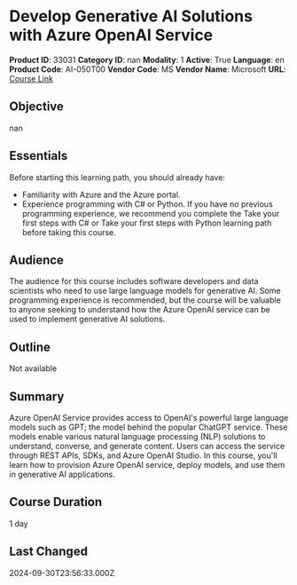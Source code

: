 # Develop Generative AI Solutions with Azure OpenAI Service

**Product ID**: 33031
**Category ID**: nan
**Modality**: 1
**Active**: True
**Language**: en
**Product Code**: AI-050T00
**Vendor Code**: MS
**Vendor Name**: Microsoft
**URL**: [Course Link](https://www.fastlaneus.com/course/microsoft-ai-050t00)

## Objective
nan

## Essentials
Before starting this learning path, you should already have:


- Familiarity with Azure and the Azure portal.
- Experience programming with C# or Python. If you have no previous programming experience, we recommend you complete the Take your first steps with C# or Take your first steps with Python learning path before taking this course.

## Audience
The audience for this course includes software developers and data scientists who need to use large language models for generative AI. Some programming experience is recommended, but the course will be valuable to anyone seeking to understand how the Azure OpenAI service can be used to implement generative AI solutions.

## Outline
Not available

## Summary
Azure OpenAI Service provides access to OpenAI's powerful large language models such as GPT; the model behind the popular ChatGPT service. These models enable various natural language processing (NLP) solutions to understand, converse, and generate content. Users can access the service through REST APIs, SDKs, and Azure OpenAI Studio. In this course, you'll learn how to provision Azure OpenAI service, deploy models, and use them in generative AI applications.

## Course Duration
1 day

## Last Changed
2024-09-30T23:56:33.000Z
